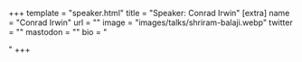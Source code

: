 +++
template = "speaker.html"
title = "Speaker: Conrad Irwin"
[extra]
  name = "Conrad Irwin"
  url = ""
  image = "images/talks/shriram-balaji.webp"
  twitter = ""
  mastodon = ""
  bio = "<p></p>"
+++
